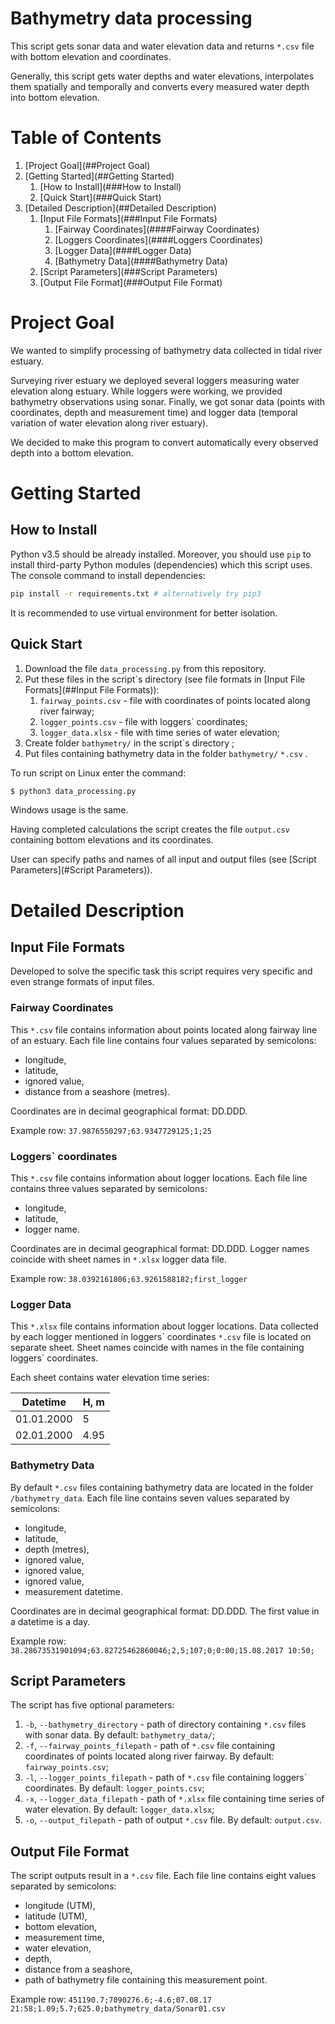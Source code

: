 # Bathymetry data processing
This script gets sonar data and water elevation data and returns
`*.csv` file with bottom elevation and coordinates.

Generally, this script gets water depths and water elevations, 
interpolates them spatially and temporally and converts every measured water depth
into bottom elevation.

# Table of Contents

1. [Project Goal](##Project Goal)
2. [Getting Started](##Getting Started)
    1. [How to Install](###How to Install)
    2. [Quick Start](###Quick Start)
3. [Detailed Description](##Detailed Description)
    1. [Input File Formats](###Input File Formats)
        1. [Fairway Coordinates](####Fairway Coordinates)
        2. [Loggers Coordinates](####Loggers Coordinates)
        3. [Logger Data](####Logger Data)
        4. [Bathymetry Data](####Bathymetry Data)
    2. [Script Parameters](###Script Parameters)
    3. [Output File Format](###Output File Format)

# Project Goal
We wanted to simplify processing of bathymetry data collected in tidal river
estuary.

Surveying river estuary we deployed several loggers measuring water elevation
along estuary. While loggers were working, we provided bathymetry observations
using sonar. Finally, we got sonar data (points with coordinates, depth and measurement time)
and logger data (temporal variation of water elevation along river estuary). 

We decided to make this program to convert automatically every observed depth into a bottom 
elevation.

# Getting Started
 
## How to Install
Python v3.5 should be already installed. Moreover, you should use `pip` to install 
third-party Python modules (dependencies) which this script uses.
The console command to install dependencies:
```bash
pip install -r requirements.txt # alternatively try pip3
```
It is recommended to use virtual environment for better isolation.

## Quick Start

1. Download the file `data_processing.py` from this repository.
2. Put these files in the script`s directory (see file formats 
in [Input File Formats](##Input File Formats)):
    1. `fairway_points.csv` - file with coordinates of points located along 
    river fairway; 
    2. `logger_points.csv` - file with loggers` coordinates;
    3. `logger_data.xlsx` - file with time series of water elevation;
3. Create folder `bathymetry/` in the script\`s directory ;
4. Put files containing bathymetry data in the folder `bathymetry/` `*.csv` .

To run script on Linux enter the command:
```bash
$ python3 data_processing.py
```

Windows usage is the same.

Having completed calculations the script creates the file `output.csv`
containing bottom elevations and its coordinates.

User can specify paths and names of all input and output files (see [Script Parameters](#Script Parameters)).

# Detailed Description

## Input File Formats

Developed to solve the specific task this script requires very specific and 
even strange formats of input files.

### Fairway Coordinates

This `*.csv` file contains information about points located along
fairway line of an estuary. Each file line contains four values separated 
by semicolons:
- longitude, 
- latitude, 
- ignored value, 
- distance from a seashore (metres).

Coordinates are in decimal geographical format: DD.DDD.

Example row: `37.9876550297;63.9347729125;1;25`

### Loggers` coordinates

This `*.csv` file contains information about logger locations. 
Each file line contains three values separated by semicolons: 
- longitude, 
- latitude,
- logger name.

Coordinates are in decimal geographical format: DD.DDD. 
Logger names coincide with sheet names in `*.xlsx` logger data file.

Example row: `38.0392161806;63.9261588182;first_logger`

### Logger Data

This `*.xlsx` file contains information about logger locations.
Data collected by each logger mentioned in loggers\` coordinates `*.csv` file 
is located on separate sheet. Sheet names coincide with names in
the file containing loggers` coordinates.

Each sheet contains water elevation time series:

 Datetime   | H, m 
------------| ----
 01.01.2000 |  5       
 02.01.2000 |  4.95    

### Bathymetry Data

By default `*.csv` files containing bathymetry data are located in 
the folder `/bathymetry_data`.
Each file line contains seven values separated by semicolons:
- longitude, 
- latitude,
- depth (metres),
- ignored value,
- ignored value, 
- ignored value, 
- measurement datetime.

Coordinates are in decimal geographical format: DD.DDD.
The first value in a datetime is a day.

Example row: `38.28673531901094;63.82725462860046;2,5;107;0;0:00;15.08.2017 10:50;`

## Script Parameters

The script has five optional parameters: 
1. `-b`, `--bathymetry_directory` - path of directory containing `*.csv` 
files with sonar data. By default: `bathymetry_data/`;
2. `-f`, `--fairway_points_filepath` - path of `*.csv` file containing coordinates 
of points located along river fairway. By default: `fairway_points.csv`;
3. `-l`, `--logger_points_filepath` - path of `*.csv` file containing 
loggers\` coordinates. By default: `logger_points.csv`;
4. `-x`, `--logger_data_filepath` - path of `*.xlsx` file containing 
time series of water elevation. By default: `logger_data.xlsx`;
5. `-o`, `--output_filepath` - path of output `*.csv` file.
By default: `output.csv`.

## Output File Format

The script outputs result in a `*.csv` file.
Each file line contains eight values separated by semicolons:
- longitude (UTM),
- latitude (UTM),
- bottom elevation,
- measurement time,
- water elevation,
- depth,
- distance from a seashore,
- path of bathymetry file containing this measurement point.

Example row: `451190.7;7090276.6;-4.6;07.08.17 21:58;1.09;5.7;625.0;bathymetry_data/Sonar01.csv`


 

